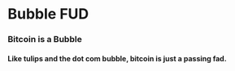 # Bubble FUD

### Bitcoin is a Bubble

#### Like tulips and the dot com bubble, bitcoin is just a passing fad. 
